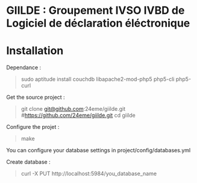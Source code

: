 # GIILDE : Groupement IVSO IVBD de Logiciel de déclaration éléctronique

# Installation

Dependance :

> sudo aptitude install couchdb libapache2-mod-php5 php5-cli php5-curl

Get the source project :

> git clone git@github.com:24eme/giilde.git #https://github.com/24eme/giilde.git
> cd giilde

Configure the projet :

> make

You can configure your database settings in project/config/databases.yml

Create database :

> curl -X PUT http://localhost:5984/you_database_name

